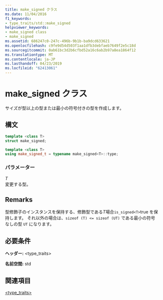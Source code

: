 ```yaml
---
title: make_signed クラス
ms.date: 11/04/2016
f1_keywords:
- type_traits/std::make_signed
helpviewer_keywords:
- make_signed class
- make_signed
ms.assetid: 686247c0-247c-496b-9b1b-ba9dcd633621
ms.openlocfilehash: c9fe9d54d503f1aa1dfb3debfaeb7649f2e5c18d
ms.sourcegitcommit: 0ab61bc3d2b6cfbd52a16c6ab2b97a8ea1864f12
ms.translationtype: MT
ms.contentlocale: ja-JP
ms.lasthandoff: 04/23/2019
ms.locfileid: "62413061"
---
```

# <a name="makesigned-class"></a>make_signed クラス

サイズが型以上の型または最小の符号付きの型を作成します。

## <a name="syntax"></a>構文

```cpp
template <class T>
struct make_signed;

template <class T>
using make_signed_t = typename make_signed<T>::type;
```

### <a name="parameters"></a>パラメーター

*T*<br/>
変更する型。

## <a name="remarks"></a>Remarks

型修飾子のインスタンスを保持する、修飾型である*T*場合`is_signed<T>`true を保持します。 それ以外の場合は、`sizeof (T) <= sizeof (UT)` である最小の符号なしの型 `UT` になります。

## <a name="requirements"></a>必要条件

**ヘッダー:** \<type_traits>

**名前空間:** std

## <a name="see-also"></a>関連項目

[<type_traits>](../standard-library/type-traits.md)<br/>
